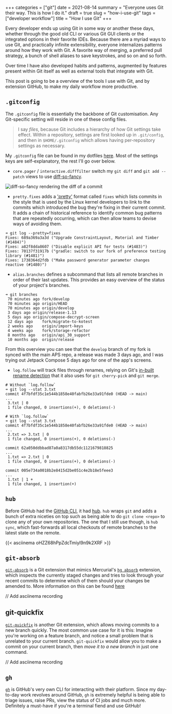 +++
categories = ["git"]
date = 2021-08-14
summary = "Everyone uses Git their way. This is how I do it."
draft = true
slug = "how-i-use-git"
tags = ["developer workflow"]
title = "How I use Git"
+++

Every developer ends up using Git in some way or another these days, whether through the good old CLI or various Git GUI clients or the integrated options in their favorite IDEs. Because there are a myriad ways to use Git, and practically infinite extensibility, everyone internalizes patterns around how they work with Git. A favorite way of merging, a preferred pull strategy, a bunch of shell aliases to save keystrokes, and so on and so forth.

Over time I have also developed habits and patterns, augmented by features present within Git itself as well as external tools that integrate with Git.

This post is going to be a overview of the tools I use with Git, and by extension GitHub, to make my daily workflow more productive.

## `.gitconfig`

The `.gitconfig` file is essentially the backbone of Git customisation. Any Git-specific setting will reside in one of these config files.

> I say _files_, because Git includes a hierarchy of how Git settings take effect. Within a repository, settings are first looked up in `.git/config`, and then in `$HOME/.gitconfig` which allows having per-repository settings as necessary.

My `.gitconfig` file can be found in my dotfiles [here][1]. Most of the settings keys are self-explanatory, the rest I'll go over below.

- `core.pager` / `interactive.difffilter` switch my `git diff` and `git add --patch` views to use [diff-so-fancy][2].

![diff-so-fancy rendering the diff of a commit][3]

- `pretty.fixes` adds a ['pretty'][10] format called `fixes` which lists commits in the style that is used by the Linux kernel developers to link to the commits which introduced the bug they're fixing in their current commit. It adds a chain of historical reference to identify common bug patterns that are repeatedly occurring, which can then allow teams to devise ways of avoiding them.

```
➜ git log --pretty=fixes
Fixes: 689a369a3a3d ("Upgrade ConstraintLayout, Material and Timber (#1484)")
Fixes: a82f8dda8607 ("Disable explicit API for tests (#1483)")
Fixes: 70137f31917b ("gradle: switch to our fork of preference testing library (#1481)")
Fixes: 1738364d2fdb ("Make password generator parameter changes reactive (#1480)")
```

- `alias.branches` defines a subcommand that lists all remote branches in order of their last updates. This provides an easy overview of the status of your project's branches.

```
➜ git branches
 70 minutes ago	fork/develop
 70 minutes ago	origin/HEAD
 70 minutes ago	origin/develop
 3 days ago	origin/release-1.13
 5 days ago	origin/compose-decrypt-screen
 12 days ago	fork/migrate-to-kotest
 2 weeks ago	origin/import-keys
 4 weeks ago	fork/storage-refactor
 8 months ago	origin/api_30_support
 10 months ago	origin/release
```

From this overview you can see that the `develop` branch of my fork is synced with the main APS repo, a release was made 3 days ago, and I was trying out Jetpack Compose 5 days ago for one of the app's screens.

- `log.follow` will track files through renames, relying on Git's [in-built rename detection][11] that it also uses for `git cherry-pick` and `git merge`.

```
# Without `log.follow`
➜ git log --stat 3.txt
commit 4f7bfdf35c1e544b1858e40fabfb26e33a91fde0 (HEAD -> main)
...
 3.txt | 0
 1 file changed, 0 insertions(+), 0 deletions(-)

# With `log.follow`
➜ git log --stat 3.txt
commit 4f7bfdf35c1e544b1858e40fabfb26e33a91fde0 (HEAD -> main)
...
 2.txt => 3.txt | 0
 1 file changed, 0 insertions(+), 0 deletions(-)

commit 62a050ddbbad87a0a8317db55dc1121679818825
...
 1.txt => 2.txt | 0
 1 file changed, 0 insertions(+), 0 deletions(-)

commit 005e734a0018b2e8415d2be051c4e2b18e5feee3
...
 1.txt | 1 +
 1 file changed, 1 insertion(+)
```

## `hub`

Before GitHub had the [GitHub CLI][4], it had [hub][5]. `hub` wraps `git` and adds a bunch of extra niceties on top such as being able to do `git clone <repo>` to clone any of your own repositories. The one that I still use though, is `hub sync`, which fast-forwards all local checkouts of remote branches to the latest state on the remote.

{{< asciinema oHZZ68hPpZdcTmiyI9n9k2XRF >}}

## `git-absorb`

[`git-absorb`][6] is a Git extension that mimics Mercurial's [`hg absorb`][7] extension, which inspects the currently staged changes and tries to look through your recent commits to determine which of them should your changes be amended to. More information on this can be found [here][8]

// Add asciinema recording

## git-quickfix

[`git-quickfix`][9] is another Git extension, which allows moving commits to a new branch quickly. The most common use case for it is this: Imagine you're working on a feature branch, and notice a small problem that is unrelated to your current branch. `git-quickfix` would allow you to make a commit on your current branch, then _move it to a new branch_ in just one command.

// Add asciinema recording

## `gh`

[`gh`][4] is GitHub's very own CLI for interacting with their platform. Since my day-to-day work revolves around GitHub, `gh` is extremely helpful is being able to triage issues, raise PRs, view the status of CI jobs and much more. Definitely a must-have if you're a terminal fiend and use GitHub!

[1]: https://msfjarvis.dev/g/dotfiles
[2]: https://github.com/so-fancy/diff-so-fancy
[3]: /uploads/diff-so-fancy-screenshot.webp
[4]: https://cli.github.com/
[5]: https://hub.github.com/
[6]: https://github.com/tummychow/git-absorb
[7]: https://www.mercurial-scm.org/wiki/Release4.8
[8]: https://gregoryszorc.com/blog/2018/11/05/absorbing-commit-changes-in-mercurial-4.8/
[9]: https://github.com/siedentop/git-quickfix
[10]: https://git-scm.com/docs/pretty-formats
[11]: https://git-scm.com/docs/gitdiffcore#_diffcore_rename_for_detecting_renames_and_copies
